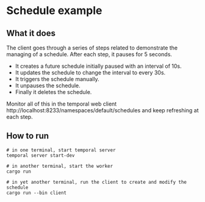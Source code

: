 # Schedule example

## What it does

The client goes through a series of steps related to demonstrate the managing of a schedule. After each step, it pauses for 5 seconds.

- It creates a future schedule initially paused with an interval of 10s.
- It updates the schedule to change the interval to every 30s.
- It triggers the schedule manually.
- It unpauses the schedule.
- Finally it deletes the schedule.

Monitor all of this in the temporal web client http://localhost:8233/namespaces/default/schedules and keep refreshing at each step.

## How to run

```
# in one terminal, start temporal server
temporal server start-dev

# in another terminal, start the worker
cargo run

# in yet another terminal, run the client to create and modify the schedule
cargo run --bin client
```
